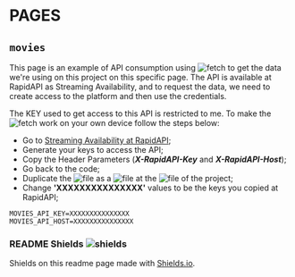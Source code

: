 # PAGES

## `movies`

This page is an example of API consumption using ![fetch](https://img.shields.io/static/v1?label=fetch&message=API&color=green) to get the data we're using on this project on this specific page. The API is available at RapidAPI as Streaming Availability, and to request the data, we need to create access to the platform and then use the credentials.

The KEY used to get access to this API is restricted to me. To make the ![fetch](https://img.shields.io/static/v1?label=fetch&message=API&color=green) work on your own device follow the steps below:

- Go to [Streaming Availability at RapidAPI](https://rapidapi.com/movie-of-the-night-movie-of-the-night-default/api/streaming-availability/);
- Generate your keys to access the API;
- Copy the Header Parameters (***X-RapidAPI-Key*** and ***X-RapidAPI-Host***);
- Go back to the code;
- Duplicate the ![file](https://img.shields.io/static/v1?label=.env.example&message=FILE&color=blue) as a ![file](https://img.shields.io/static/v1?label=.env&message=FILE&color=blue) at the ![file](https://img.shields.io/static/v1?label=root&message=FILE&color=blue) of the project;
- Change **'XXXXXXXXXXXXXXX'** values to be the keys you copied at RapidAPI;

```
MOVIES_API_KEY=XXXXXXXXXXXXXXX
MOVIES_API_HOST=XXXXXXXXXXXXXXX
```

### README Shields ![shields](https://img.shields.io/static/v1?label=shields&message=IO&color=black)

Shields on this readme page made with [Shields.io](https://shields.io/).
